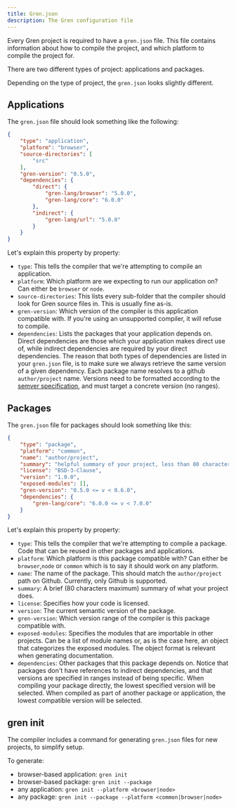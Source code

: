 ```yaml
---
title: Gren.json
description: The Gren configuration file
---
```


Every Gren project is required to have a `gren.json` file. This file contains information about how to compile the project, and which platform to compile the project for.

There are two different types of project: applications and packages.

Depending on the type of project, the `gren.json` looks slightly different.

## Applications

The `gren.json` file should look something like the following:

```json
{
    "type": "application",
    "platform": "browser",
    "source-directories": [
        "src"
    ],
    "gren-version": "0.5.0",
    "dependencies": {
        "direct": {
            "gren-lang/browser": "5.0.0",
            "gren-lang/core": "6.0.0"
        },
        "indirect": {
            "gren-lang/url": "5.0.0"
        }
    }
}
```

Let's explain this property by property:

* `type`: This tells the compiler that we're attempting to compile an application.
* `platform`: Which platform are we expecting to run our application on? Can either be `browser` or `node`.
* `source-directories`: This lists every sub-folder that the compiler should look for Gren source files in. This is usually fine as-is.
* `gren-version`: Which version of the compiler is this application compatible with. If you're using an unsupported compiler, it will refuse to compile.
* `dependencies`: Lists the packages that your application depends on. Direct dependencies are those which your application makes direct use of, while indirect dependencies are required by your direct dependencies. The reason that both types of dependencies are listed in your `gren.json` file, is to make sure we always retrieve the same version of a given dependency. Each package name resolves to a github `author/project` name. Versions need to be formatted according to the [semver specification](https://semver.org/), and must target a concrete version (no ranges).

## Packages

The `gren.json` file for packages should look something like this:

```json
{
    "type": "package",
    "platform": "common",
    "name": "author/project",
    "summary": "helpful summary of your project, less than 80 characters",
    "license": "BSD-3-Clause",
    "version": "1.0.0",
    "exposed-modules": [],
    "gren-version": "0.5.0 <= v < 0.6.0",
    "dependencies": {
        "gren-lang/core": "6.0.0 <= v < 7.0.0"
    }
}
```

Let's explain this property by property:

* `type`: This tells the compiler that we're attempting to compile a package. Code that can be reused in other packages and applications.
* `platform`: Which platform is this package compatible with? Can either be `browser`,`node` or `common` which is to say it should work on any platform.
* `name`: The name of the package. This should match the `author/project` path on Github. Currently, only Github is supported.
* `summary`: A brief (80 characters maximum) summary of what your project does.
* `license`: Specifies how your code is licensed.
* `version`: The current semantic version of the package.
* `gren-version`: Which version range of the compiler is this package compatible with.
* `exposed-modules`: Specifies the modules that are importable in other projects. Can be a list of module names or, as is the case here, an object that categorizes the exposed modules. The object format is relevant when generating documentation.
* `dependencies`: Other packages that this package depends on. Notice that packages don't have references to indirect dependencies, and that versions are specified in ranges instead of being specific. When compiling your package directly, the lowest specified version will be selected. When compiled as part of another package or application, the lowest compatible version will be selected.


## gren init

The compiler includes a command for generating `gren.json` files for new projects, to simplify setup.

To generate:
* browser-based application: `gren init`
* browser-based package: `gren init --package`
* any application: `gren init --platform <browser|node>`
* any package: `gren init --package --platform <common|browser|node>`
